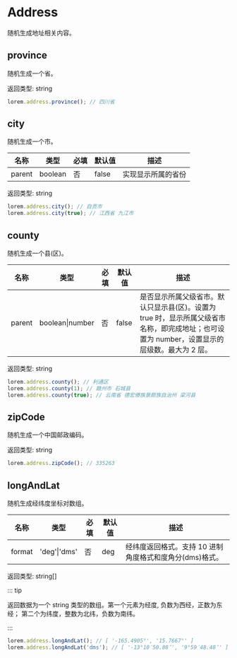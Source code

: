 # Address

随机生成地址相关内容。

## province

随机生成一个省。

返回类型: string

```ts
lorem.address.province(); // 四川省
```

## city

随机生成一个市。

| 名称   | 类型    | 必填 | 默认值 | 描述               |
| ------ | ------- | ---- | ------ | ------------------ |
| parent | boolean | 否   | false  | 实现显示所属的省份 |

返回类型: string

```ts
lorem.address.city(); // 自贡市
lorem.address.city(true); // 江西省 九江市
```

## county

随机生成一个县(区)。

| 名称 | 类型 | 必填 | 默认值 | 描述 |
| --- | --- | --- | --- | --- |
| parent | boolean\|number | 否 | false | 是否显示所属父级省市。默认只显示县(区)。设置为 true 时，显示所属父级省市名称，即完成地址；也可设置为 number，设置显示的层级数。最大为 2 层。 |

返回类型: string

```ts
lorem.address.county(); // 利通区
lorem.address.county(1); // 赣州市 石城县
lorem.address.county(true); // 云南省 德宏傣族景颇族自治州 梁河县
```

## zipCode

随机生成一个中国邮政编码。

返回类型: string

```ts
lorem.address.zipCode(); // 335263
```

## longAndLat

随机生成经纬度坐标对数组。

| 名称   | 类型         | 必填 | 默认值 | 描述                                                    |
| ------ | ------------ | ---- | ------ | ------------------------------------------------------- |
| format | 'deg'\|'dms' | 否   | deg    | 经纬度返回格式。支持 10 进制角度格式和度角分(dms)格式。 |

返回类型: string[]

::: tip

返回数据为一个 string 类型的数组。第一个元素为经度, 负数为西经，正数为东经； 第二个为纬度，整数为北纬，负数为南纬。

:::

```ts
lorem.address.longAndLat(); // [ '-165.4905°', '15.7667°' ]
lorem.address.longAndLat('dms'); // [ '-13°10′50.88″', '9°59′48.48″' ]
```
